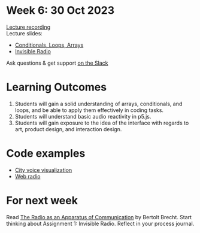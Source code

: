 # Week 6: 30 Oct 2023

[Lecture recording](https://ual.cloud.panopto.eu/Panopto/Pages/Viewer.aspx?id=1323fb1a-555d-414c-8bee-b08500de4b87)  
Lecture slides:

- [Conditionals, Loops, Arrays](<Conditionals, Loops, Arrays.pdf>)
- [Invisible Radio](https://moodle.arts.ac.uk/pluginfile.php/1726664/mod_resource/content/1/Invisible%20Radio.pdf)

Ask questions & get support [on the Slack](https://ual-cci.slack.com/)

# Learning Outcomes

1. Students will gain a solid understanding of arrays, conditionals, and loops, and be able to apply them effectively in coding tasks.
1. Students will understand basic audio reactivity in p5.js.
1. Students will gain exposure to the idea of the interface with regards to art, product design, and interaction design.

# Code examples

- [City voice visualization](examples/voice-visualization)
- [Web radio](examples/webradio)

# For next week

Read [The Radio as an Apparatus of Communication](Bertolt_Brecht_The_Radio_as_an_Apparatus_of_Communication.pdf) by Bertolt Brecht.
Start thinking about Assignment 1: Invisible Radio.
Reflect in your process journal.
